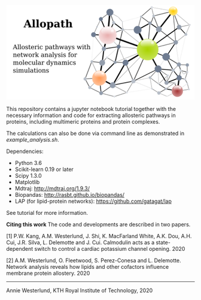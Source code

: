 ![](figs/network_pic.png)

This repository contains a jupyter notebook tutorial together with the necessary information and code for extracting allosteric pathways in proteins, including multimeric proteins and protein complexes.

The calculations can also be done via command line as demonstrated in *example_analysis.sh*.

Dependencies:
* Python 3.6
* Scikit-learn 0.19 or later
* Scipy 1.3.0
* Matplotlib
* Mdtraj: http://mdtraj.org/1.9.3/
* Biopandas: http://rasbt.github.io/biopandas/
* LAP (for lipid-protein networks): https://github.com/gatagat/lap

See tutorial for more information.

**Citing this work**
The code and developments are described in two papers.

[1] P.W. Kang, A.M. Westerlund, J. Shi, K. MacFarland White, A.K. Dou, A.H. Cui, J.R. Silva, L. Delemotte and J. Cui.
Calmodulin acts as a state-dependent switch to control a cardiac potassium channel opening. 2020

[2] A.M. Westerlund, O. Fleetwood, S. Perez-Conesa and L. Delemotte.
Network analysis reveals how lipids and other cofactors influence membrane protein allostery. 2020

----------------------------------------------------------
Annie Westerlund, KTH Royal Institute of Technology, 2020 </br>
